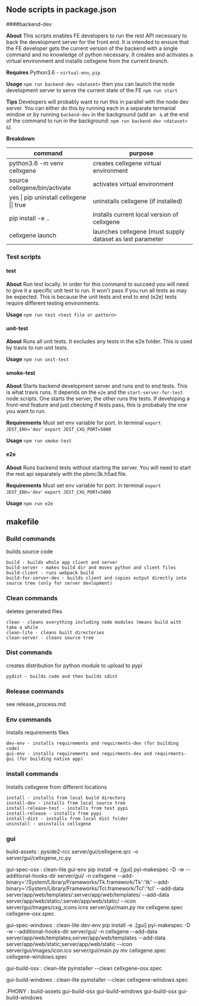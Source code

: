 ## Node scripts in package.json

####backend-dev
 
**About** This scripts enables FE developers to run the rest API necessary to back the development server for the front end. It is intended to ensure that the FE developer gets the current version of the backend with a single command and no knowledge of python necessary. It creates and activates a virtual environment and installs cellxgene from the current branch. 

**Requires** Python3.6 - `virtual-env`, `pip`

**Usage** `npm run backend-dev <dataset>` then you can launch the node development server to serve the current state of the FE `npm run start` 

**Tips** Developers will probably want to run this in parallel with the node dev server. You can either do this by running each in a separate termanial window or by running `backend-dev` in the background (add an ` &` at the end of the command to run in the background: `npm run backend-dev <dataset> &`).  

**Breakdown** 

| command | purpose |
| -------- |----------|
| python3.6 -m venv cellxgene  | creates cellxgene virtual environment |
| source cellxgene/bin/activate | activates virtual environment |
| yes \| pip uninstall cellxgene \|\| true | uninstalls cellxgene (if installed) |
| pip install -e .. | installs current local version of cellxgene |
| cellxgene launch | launches cellxgene (must supply dataset as last parameter |

### Test scripts

#### test

**About** Run test locally. In order for this command to succeed you will need to give it a specific unit test to run. It won't pass if you run all tests as may be expected. This is because the unit tests and end to end (e2e) tests require different testing environments.

**Usage** `npm run test <test file or pattern>`

#### unit-test

**About** Runs all unit tests. It excludes any tests in the e2e folder. This is used by travis to run unit tests.

**Usage** `npm run unit-test`

#### smoke-test

**About** Starts backend development server and runs end to end tests. This is what travis runs. It depends on the `e2e` and the `start-server-for-test` node scripts. One starts the server, the other runs the tests. If developing a front-end feature and just checking if tests pass, this is probabaly the one you want to run.    

**Requirements** Must set env variable for port. In terminal `export JEST_ENV='dev'` `export JEST_CXG_PORT=5000`

**Usage** `npm run smoke-test`

#### e2e

**About** Runs backend tests without starting the server. You will need to start the rest api separately with the pbmc3k.h5ad file.

**Requirements** Must set env variable for port. In terminal `export JEST_ENV='dev'` `export JEST_CXG_PORT=5000`

**Usage** `npm run e2e`

## makefile

### Build commands
builds source code

```
build - builds whole app client and server
build-server - makes build dir and moves python and client files
build-client - runs webpack build
build-for-server-dev - builds client and copies output directly into source tree (only for server devlopment)
```

### Clean commands

deletes generated files

```
clean - cleans everything including node modules (means build with take a while
clean-lite - cleans built directories 
clean-server - cleans source tree
```

### Dist commands

creates distribution for python module to upload to pypi

```
pydist - builds code and then builds sdist
```


### Release commands
see release_process.md

### Env commands
Installs requirements files

```
dev-env - installs requirements and requirments-dev (for building code)
gui-env - installs requirements and requirments-dev and requirments-gui (for building native app)
```


### install commands
Installs cellxgene from different locations

```
install - installs from local build directory
install-dev - installs from local source tree
install-release-test - installs from test pypi
install-release - installs from pypi
install-dist - installs from local dist folder
uninstall - uninstalls cellxgene 
```

### gui 
build-assets :
	pyside2-rcc server/gui/cellxgene.qrc -o server/gui/cellxgene_rc.py

gui-spec-osx : clean-lite gui-env
	pip install -e .[gui]
	pyi-makespec -D -w --additional-hooks-dir server/gui/ -n cellxgene  --add-binary='/System/Library/Frameworks/Tk.framework/Tk':'tk' --add-binary='/System/Library/Frameworks/Tcl.framework/Tcl':'tcl'  --add-data server/app/web/templates/:server/app/web/templates/ --add-data server/app/web/static/:server/app/web/static/ --icon server/gui/images/cxg_icons.icns server/gui/main.py
	mv cellxgene.spec cellxgene-osx.spec

gui-spec-windows : clean-lite dev-env
	pip install -e .[gui]
	pyi-makespec -D -w --additional-hooks-dir server/gui/ -n cellxgene --add-data server/app/web/templates;server/app/web/templates --add-data server/app/web/static;server/app/web/static --icon server/gui/images/icon.ico server/gui/main.py
	mv cellxgene.spec cellxgene-windows.spec

gui-build-osx : clean-lite
	pyinstaller --clean cellxgene-osx.spec

gui-build-windows : clean-lite
	pyinstaller --clean cellxgene-windows.spec

.PHONY : build-assets gui-build-osx gui-build-windows gui-build-osx gui-build-windows

